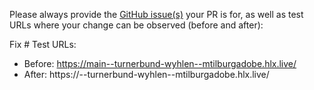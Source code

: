 Please always provide the [GitHub issue(s)](../issues) your PR is for, as well as test URLs where your change can be observed (before and after):

Fix #<gh-issue-id>
Test URLs:
- Before: https://main--turnerbund-wyhlen--mtilburgadobe.hlx.live/
- After: https://<branch>--turnerbund-wyhlen--mtilburgadobe.hlx.live/
